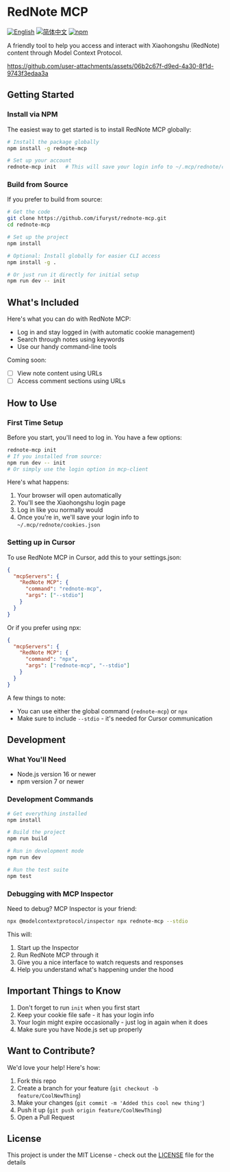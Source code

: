 # RedNote MCP

[![English](https://img.shields.io/badge/English-Click-yellow)](README.en.md)
[![简体中文](https://img.shields.io/badge/简体中文-点击查看-orange)](../README.md)
[![npm](https://img.shields.io/npm/v/rednote-mcp)](https://www.npmjs.com/package/rednote-mcp)

A friendly tool to help you access and interact with Xiaohongshu (RedNote) content through Model Context Protocol.

https://github.com/user-attachments/assets/06b2c67f-d9ed-4a30-8f1d-9743f3edaa3a

## Getting Started

### Install via NPM

The easiest way to get started is to install RedNote MCP globally:

```bash
# Install the package globally
npm install -g rednote-mcp

# Set up your account
rednote-mcp init   # This will save your login info to ~/.mcp/rednote/cookies.json
```

### Build from Source

If you prefer to build from source:

```bash
# Get the code
git clone https://github.com/ifuryst/rednote-mcp.git
cd rednote-mcp

# Set up the project
npm install

# Optional: Install globally for easier CLI access
npm install -g .

# Or just run it directly for initial setup
npm run dev -- init
```

## What's Included

Here's what you can do with RedNote MCP:
- Log in and stay logged in (with automatic cookie management)
- Search through notes using keywords
- Use our handy command-line tools

Coming soon:
- [ ] View note content using URLs
- [ ] Access comment sections using URLs

## How to Use

### First Time Setup

Before you start, you'll need to log in. You have a few options:

```bash
rednote-mcp init
# If you installed from source:
npm run dev -- init
# Or simply use the login option in mcp-client
```

Here's what happens:
1. Your browser will open automatically
2. You'll see the Xiaohongshu login page
3. Log in like you normally would
4. Once you're in, we'll save your login info to `~/.mcp/rednote/cookies.json`

### Setting up in Cursor

To use RedNote MCP in Cursor, add this to your settings.json:

```json
{
  "mcpServers": {
    "RedNote MCP": {
      "command": "rednote-mcp",
      "args": ["--stdio"]
    }
  }
}
```

Or if you prefer using npx:

```json
{
  "mcpServers": {
    "RedNote MCP": {
      "command": "npx",
      "args": ["rednote-mcp", "--stdio"]
    }
  }
}
```

A few things to note:
- You can use either the global command (`rednote-mcp`) or `npx`
- Make sure to include `--stdio` - it's needed for Cursor communication

## Development

### What You'll Need

- Node.js version 16 or newer
- npm version 7 or newer

### Development Commands

```bash
# Get everything installed
npm install

# Build the project
npm run build

# Run in development mode
npm run dev

# Run the test suite
npm test
```

### Debugging with MCP Inspector

Need to debug? MCP Inspector is your friend:

```bash
npx @modelcontextprotocol/inspector npx rednote-mcp --stdio
```

This will:
1. Start up the Inspector
2. Run RedNote MCP through it
3. Give you a nice interface to watch requests and responses
4. Help you understand what's happening under the hood

## Important Things to Know

1. Don't forget to run `init` when you first start
2. Keep your cookie file safe - it has your login info
3. Your login might expire occasionally - just log in again when it does
4. Make sure you have Node.js set up properly

## Want to Contribute?

We'd love your help! Here's how:

1. Fork this repo
2. Create a branch for your feature (`git checkout -b feature/CoolNewThing`)
3. Make your changes (`git commit -m 'Added this cool new thing'`)
4. Push it up (`git push origin feature/CoolNewThing`)
5. Open a Pull Request

## License

This project is under the MIT License - check out the [LICENSE](LICENSE) file for the details 
